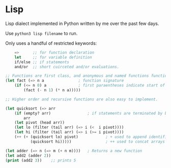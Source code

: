 # Lisp

Lisp dialect implemented in Python written by me over the past few days.

Use `python3 lisp filename` to run.

Only uses a handful of restricted keywords:
```lisp
    =>      ;; for function declaration
    let     ;; for variable definition
    if/else ;; if statements
    and/or  ;; short cuirceted and/or evaluations.
```

```lisp
;; Functions are first class, and anonymous and named functions function identically.
(let fact (=> n a               ; function signature
    (if (<= n 0) a              ; first paraentheses indicate start of block
        (fact (- n 1) (* n a)))))

;; Higher order and recursive functions are also easy to implement.

(let quicksort (=> arr
    (if (empty? arr)                ; if statements are terminated by blocks, so else is optional.
        arr
    (let pivot (head arr))
    (let lo (filter (tail arr) (=> i (<  i pivot))))
    (let hi (filter (tail arr) (=> i (>= i pivot))))
    (++ (+ (quicksort lo) pivot)            ; + used to append identifier to end of array
           (quicksort hi)))))               ; ++ used to concat arrays

(let adder (=> n (=> m (+ n m))))   ; Returns a new function
(let add2 (adder 2))
(print (add2 3))    ;; prints 5
```
